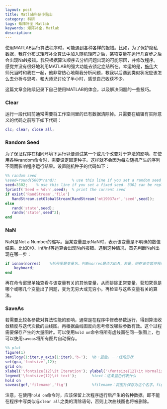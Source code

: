 ```yaml
---
layout: post
title: Matlab科研小贴士
category: 科研
tags: 矩阵补全 Matlab
keywords: 矩阵补全，Matlab
description: 
---
```


使用MATLAB运行算法程序时，可能遇到各种各样的报错。比如，为了保护隐私数据，我在分布式矩阵补全算法中加入随机矩阵之后，某项变量在运行几百步之后会出现NaN报错。我只根据算法顺序去分析问题出现的可能原因，并修改程序。感觉并没有很好地利用MATLAB的强大功能去锁定症结所在。幸运的是，[施伟](http://home.ustc.edu.cn/~shiwei00/index.html)大师兄当时和我在一起，他非常热心地帮我分析问题，教我以后遇到类似状况应该怎么去分析与思考。和大师兄讨论了半小时，感觉自己收获不少。

这篇文章会陆续记录下自己使用MATLAB的体会，以及解决问题的一些技巧。

### Clear
运行一段代码前通常需要将工作空间里的已有数据清除掉。只需要在编辑有实际意义的代码之前写下如下代码：

```matlab
clc; clear; close all;
```

### Random Seed 
为了保证程序在相同环境下运行以便测试某一个或几个改变对于算法的影响，在使用各种random命令时，需要设定固定种子。这样就不会因为每次随机产生的序列不同而影响程序运行结果。设置随机种子的代码如下：

```matlab
%% random seed
%seed=round(5000*rand);       % use this line if you set a random seed
seed=3302;    % use this line if you set a fixed seed. 3302 can be replaced by other numbers.
fprintf('Seed = %d\n',seed);  % print the current seed 
if exist('RandStream','file')
   RandStream.setGlobalStream(RandStream('mt19937ar','seed',seed));
else
   rand('state',seed); 
   randn('state',seed^2);
end
```

### NaN
NaN是Not a Number的缩写。当某变量显示NaN时，表示该变量是不明确的数值结果。比如0/0、inf/inf等运算会出现NaN报错。遇到这种情况，首先判断NaN出现在哪一步：

```matlab
if isnan(norres)    %括号里是变量名。判断norres是否为NaN，若是，则在该步暂停程序。
    keyboard;
end
```
再在命令窗里单独查看与该变量有关的其他变量，从而排除正常变量，获知究竟是哪个或哪几个变量出了问题，变为无穷大或无穷小。再检查与这些变量有关的算法。


### SaveAs
若需要比较各参数对算法性能的影响，通常是在程序中修改参数运行，得到算法收敛精度与迭代次数的曲线图。再根据曲线图反向思考修改哪些参数有效。这个过程需要保存产生的大量图片。可以使用`hold on`命令将所有虚线画在同一张图上，也可以使用`saveas`将所有图片自动保存。

```matlab
%% plot
figure(1)
semilogy(1:iter,y_axis(1:iter),'b-');  %b：蓝色。－：线段形状
set(gca,'fontsize',12);
grid on;
xlabel('\fontsize{12}\it Iteration'); ylabel('\fontsize{12}\it Normalized residual');
legend('\fontsize{12}\it text');       %text：这条蓝色代表什么
hold on
saveas(gcf,'filename','fig')           %filename：将图片保存为这个名字。fig：保存为fig格式
```

注意，在使用`hold on`命令时，应该保留上次程序运行后产生的各种数据。即不能在程序中写类似与`clear all`之类的清除语句，否则上次曲线图也将被删除。
